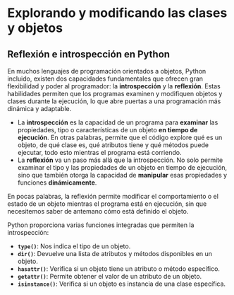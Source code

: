 # Explorando y modificando las clases y objetos

## Reflexión e introspección en Python

En muchos lenguajes de programación orientados a objetos, Python incluido, existen dos capacidades fundamentales que ofrecen gran flexibilidad y poder al programador: la **introspección** y la **reflexión**. Estas habilidades permiten que los programas examinen y modifiquen objetos y clases durante la ejecución, lo que abre puertas a una programación más dinámica y adaptable.

* La **introspección** es la capacidad de un programa para **examinar** las propiedades, tipo o características de un objeto **en tiempo de ejecución**. En otras palabras, permite que el código explore qué es un objeto, de qué clase es, qué atributos tiene y qué métodos puede ejecutar, todo esto mientras el programa está corriendo.
* La **reflexión** va un paso más allá que la introspección. No solo permite examinar el tipo y las propiedades de un objeto en tiempo de ejecución, sino que también otorga la capacidad de **manipular** esas propiedades y funciones **dinámicamente**.

En pocas palabras, la reflexión permite modificar el comportamiento o el estado de un objeto mientras el programa está en ejecución, sin que necesitemos saber de antemano cómo está definido el objeto.

Python proporciona varias funciones integradas que permiten la introspección:

- **`type()`**: Nos indica el tipo de un objeto.
- **`dir()`**: Devuelve una lista de atributos y métodos disponibles en un objeto.
- **`hasattr()`**: Verifica si un objeto tiene un atributo o método específico.
- **`getattr()`**: Permite obtener el valor de un atributo de un objeto.
- **`isinstance()`**: Verifica si un objeto es instancia de una clase específica.


